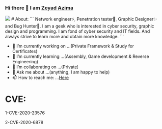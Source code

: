 ### Hi there 👋 I am [Zeyad Azima](http://zer0verflow.com/)

<img src="https://raw.githubusercontent.com/Zeyad-Azima/Offensive-Resources/main/img/Offensive.png">
# About:
```
Network engineer⚡, Penetration tester🔭, Graphic Designer✨ and Bug Hunter👾.
I am a geek who is interested in cyber security, graphic design and
programming. I am fond of cyber security and IT fields. And always
strive to learn more and obtain more knowledge. 
```

- 🔭 I’m currently working on ...(Private Framework & Study for Certificates)
- 🌱 I’m currently learning ...(Assembly, Game development & Reverse Engineering)
- 👯 I’m collaborating on ...(Private)
- 💬 Ask me about ...(anything, I am happy to help)
- 📫 How to reach me: ...[Here](https://www.facebook.com/elkingzeyad.azeem/)
<!--- 😄 Pronouns: ...
- ⚡ Fun fact: ...-->

# CVE:
1-CVE-2020-23576

2-CVE-2020-6878

<!--
**Zeyad-Azima/Zeyad-Azima** is a ✨ _special_ ✨ repository because its `README.md` (this file) appears on your GitHub profile.
